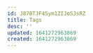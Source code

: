 ```yaml
---
id: J87BTJF4Sym1ZIJoSJsRZ
title: Tags
desc: ''
updated: 1641272963869
created: 1641272963869
---
```


